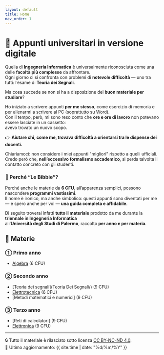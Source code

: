 ```yaml
---
layout: default
title: Home
nav_order: 1
---
```


# 📘 Appunti universitari in versione digitale
Quella di **Ingegneria Informatica** è universalmente riconosciuta come una delle **facoltà più complesse** da affrontare.  
Ogni giorno ci si confronta con problemi di **notevole difficoltà** — uno tra tutti: l’esame di **Teoria dei Segnali**.

Ma cosa succede se non si ha a disposizione del **buon materiale per studiare**?

Ho iniziato a scrivere appunti **per me stesso**, come esercizio di memoria e per allenarmi a scrivere al PC (soprattutto su Word).  
Con il tempo, però, mi sono reso conto che **ore e ore di lavoro** non potevano essere lasciate in un cassetto:  
avevo trovato un nuovo scopo.

👉 **Aiutare chi, come me, trovava difficoltà a orientarsi tra le dispense dei docenti.**

Chiariamoci: non considero i miei appunti "migliori" rispetto a quelli ufficiali.  
Credo però che, **nell’eccessivo formalismo accademico**, si perda talvolta il contatto concreto con gli studenti.

### 📖 Perché “Le Bibbie”?

Perché anche le materie da **6 CFU**, all’apparenza semplici, possono nascondere **programmi vastissimi**.  
Il nome è ironico, ma anche simbolico: questi appunti sono diventati per me — e spero anche per voi — **una guida completa e affidabile**.

Di seguito troverai infatti **tutto il materiale** prodotto da me durante la **triennale in Ingegneria Informatica**  
all’**Università degli Studi di Palermo**, raccolto **per anno e per materia**.

## 📂 Materie

### ➀ Primo anno

- [Algebra](Algebra/) (6 CFU)

### ➁ Secondo anno

- [Teoria dei segnali](Teoria Dei Segnali/) (9 CFU)
- [Elettrotecnica](Elettrotecnica/) (6 CFU)
- [Metodi matematici e numerici] (9 CFU)

### ➂ Terzo anno

- [Reti di calcolatori] (9 CFU)
- [Elettronica](Elettronica/) (9 CFU)

---
🔒 Tutto il materiale è rilasciato sotto licenza [CC BY-NC-ND 4.0](https://creativecommons.org/licenses/by-nc-nd/4.0/).  
🔗 Ultimo aggiornamento: {{ site.time | date: "%d/%m/%Y" }}
